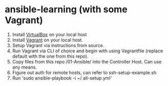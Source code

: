 # ansible-learning (with some Vagrant)
1. Install [VirtualBox](https://www.virtualbox.org) on your local host
2. Install [Vagrant](https://www.vagrantup.com/docs/installation) on your local host.
3. Setup Vagrant via instructions from source.
4. Run Vagrant via CLI of choice and begin with using Vagrantfile (replace default with the one from this repo).
5. Copy files from this repo /01-Ansible/ into the Controller Host. Can use any means.
6. Figure out auth for remote hosts, can refer to ssh-setup-example.sh
7. Run 'sudo ansible-playbook -i ~/ all-setup.yml'
